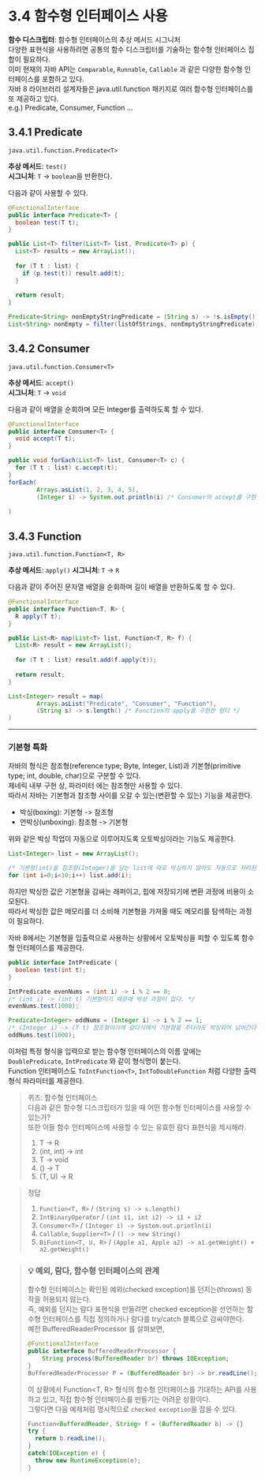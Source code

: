 # 3.4 함수형 인터페이스 사용

**함수 디스크립터**: 함수형 인터페이스의 추상 메서드 시그니처  
다양한 표현식을 사용하려면 공통의 함수 디스크립터를 기술하는 함수형 인터페이스 집합이 필요하다.  
이미 현재의 자바 API는 `Comparable`, `Runnable`, `Callable` 과 같은 다양한 함수형 인터페이스를 포함하고 있다.  
자바 8 라이브러리 설계자들은 java.util.function 패키지로 여러 함수형 인터페이스를 또 제공하고 있다.  
e.g.) Predicate, Consumer, Function ...

## 3.4.1 Predicate
`java.util.function.Predicate<T>`  

**추상 메서드**: `test()`  
**시그니처**: `T` -> `boolean`을 반환한다.

다음과 같이 사용할 수 있다.  
```java
@FunctionalInterface
public interface Predicate<T> {
  boolean test(T t);
}

public List<T> filter(List<T> list, Predicate<T> p) {
  List<T> results = new ArrayList();
  
  for (T t : list) {
    if (p.test(t)) result.add(t);
  }
  
  return result;
}

Predicate<String> nonEmptyStringPredicate = (String s) -> !s.isEmpty();
List<String> nonEmpty = filter(listOfStrings, nonEmptyStringPredicate);
```

## 3.4.2 Consumer
`java.util.function.Consumer<T>`  

**추상 메서드**: `accept()`  
**시그니처**: `T` -> `void`

다음과 같이 배열을 순회하며 모든 Integer를 출력하도록 할 수 있다.
```java
@FunctionalInterface
public interface Consumer<T> {
  void accept(T t);
}

public void forEach(List<T> list, Consumer<T> c) {
  for (T t : list) c.accept(t);
}
forEach(
        Arrays.asList(1, 2, 3, 4, 5),
        (Integer i) -> System.out.println(i) /* Consumer의 accept를 구현한 람다 */
        
)
```

## 3.4.3 Function
`java.util.function.Function<T, R>`

**추상 메서드**: `apply()`
**시그니처**: `T` -> `R`

다음과 같이 주어진 문자열 배열을 순회하며 길이 배열을 반환하도록 할 수 있다.  
```java
@FunctionalInterface
public interface Function<T, R> {
  R apply(T t);
}

public List<R> map(List<T> list, Function<T, R> f) {
  List<R> result = new ArrayList();
  
  for (T t : list) result.add(f.apply(t));
  
  return result;
}

List<Integer> result = map(
        Arrays.asList("Predicate", "Consumer", "Function"),
        (String s) -> s.length() /* Function의 apply를 구현한 람다 */
)
```
---
### 기본형 특화
자바의 형식은 참조형(reference type; Byte, Integer, List)과 기본형(primitive type; int, double, char)으로 구분할 수 있다.  
제네릭 내부 구현 상, 파라미터 <T> 에는 참조형만 사용할 수 있다.  
따라서 자바는 기본형과 참조형 사이를 오갈 수 있는(변환할 수 있는) 기능을 제공한다.  
- 박싱(boxing): 기본형 -> 참조형
- 언박싱(unboxing): 참조형 -> 기본형

위와 같은 박싱 작업이 자동으로 이루어지도록 오토박싱이라는 기능도 제공한다.  

```java
List<Integer> list = new ArrayList();

/* 기본형(int)을 참조형(Integer)을 담는 list에 따로 박싱하지 않아도 자동으로 처리된다. */
for (int i=0;i<10;i++) list.add(i);
```

하지만 박싱한 값은 기본형을 감싸는 래퍼이고, 힙에 저장되기에 변환 과정에 비용이 소모된다.  
따라서 박싱한 값은 메모리를 더 소비해 기본형을 가져올 때도 메모리를 탐색하는 과정이 필요하다.  

자바 8에서는 기본형을 입출력으로 사용하는 상황에서 오토박싱을 피할 수 있도록 함수형 인터페이스를 제공한다.  

```java
public interface IntPredicate {
  boolean test(int t);
}

IntPredicate evenNums = (int i) -> i % 2 == 0;
/* (int i) -> (int t) 기본형이기 때문에 박싱 과정이 없다. */
evenNums.test(1000);

Predicate<Integer> oddNums = (Integer i) -> i % 2 == 1;
/* (Integer i) -> (T t) 참조형이기에 람다식에서 기본형을 주더라도 박싱되어 넘어간다. */
oddNums.test(1000);
```

이처럼 특정 형식을 입력으로 받는 함수형 인터페이스의 이름 앞에는 `DoublePredicate`, `IntPredicate` 와 같이 형식명이 붙는다.  
Function 인터페이스도 `ToIntFunction<T>`, `IntToDoubleFunction` 처럼 다양한 출력 형식 파라미터를 제공한다.  

> 퀴즈: 함수형 인터페이스  
> 다음과 같은 함수형 디스크립터가 있을 때 어떤 함수형 인터페이스를 사용할 수 있는가?  
> 또한 이들 함수 인터페이스에 사용할 수 있는 유효한 람다 표현식을 제시해라.  
> 1. T -> R
> 2. (int, int) -> int
> 3. T -> void
> 4. () -> T
> 5. (T, U) -> R

> 정답
> 1. `Function<T, R>` / `(String s) -> s.length()`
> 2. `IntBinaryOperator` / `(int i1, int i2) -> i1 + i2` 
> 3. `Consumer<T>` / `(Integer i) -> System.out.println(i)`
> 4. `Callable`, `Supplier<T>` / `() -> new String()`
> 5. `BiFunction<T, U, R>` / `(Apple a1, Apple a2) -> a1.getWeight() + a2.getWeight()`  

> ### 💡 예외, 람다, 함수형 인터페이스의 관계  
> 함수형 인터페이스는 확인된 예외(checked exception)를 던지는(throws) 동작을 허용되지 않는다.  
> 즉, 예외를 던지는 람다 표현식을 만들려면 checked exception을 선언하는 함수형 인터페이스를 직접 정의하거나 람다를 try/catch 블록으로 감싸야한다.  
> 예전 BufferedReaderProcessor 를 살펴보면,
>```java
> @FunctionalInterface
> public interface BufferedReaderProcessor {
>     String process(BufferedReader br) throws IOException;
> }
> BufferedReaderProcessor P = (BufferedReader br) -> br.readLine();
> ```
> 이 상황에서 Function<T, R> 형식의 함수형 인터페이스를 기대하는 API를 사용하고 있고, 직접 함수형 인터페이스를 만들기는 어려운 상황이다.  
> 그렇다면 다음 예제처럼 명시적으로 `checked exception`을 잡을 수 있다.  
> ```java
> Function<BufferedReader, String> f = (BufferedReader b) -> {}
> try {
>   return b.readLine();
> }
> catch(IOException e) {
>   throw new RuntimeException(e);
> }
> ```